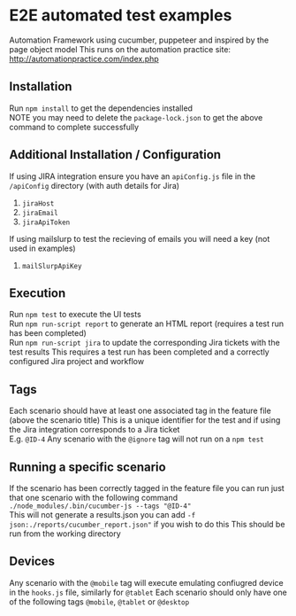 # E2E automated test examples
Automation Framework using cucumber, puppeteer and inspired by the page object model
This runs on the automation practice site: http://automationpractice.com/index.php

## Installation
Run `npm install` to get the dependencies installed  
NOTE you may need to delete the `package-lock.json` to get the above command to complete successfully  

## Additional Installation / Configuration
If using JIRA integration ensure you have an `apiConfig.js` file in the `/apiConfig` directory (with auth details for Jira)
1. `jiraHost`
2. `jiraEmail`
3. `jiraApiToken`

If using mailslurp to test the recieving of emails you will need a key (not used in examples)
1. `mailSlurpApiKey`

## Execution
Run `npm test` to execute the UI tests  
Run `npm run-script report` to generate an HTML report (requires a test run has been completed)   
Run `npm run-script jira` to update the corresponding Jira tickets with the test results
This requires a test run has been completed and a correctly configured Jira project and workflow 

## Tags
Each scenario should have at least one associated tag in the feature file (above the scenario title) 
This is a unique identifier for the test and if using the Jira integration corresponds to a Jira ticket  
E.g. `@ID-4`
Any scenario with the `@ignore` tag will not run on a `npm test`

## Running a specific scenario
If the scenario has been correctly tagged in the feature file you can run just that one scenario with the following command  `./node_modules/.bin/cucumber-js --tags "@ID-4"`  
This will not generate a results.json you can add `-f json:./reports/cucumber_report.json"` if you wish to do this
This should be run from the working directory

## Devices
Any scenario with the `@mobile` tag will execute emulating confiugred device in the `hooks.js` file, similarly for `@tablet`
Each scenario should only have one of the following tags `@mobile`, `@tablet` or `@desktop`
